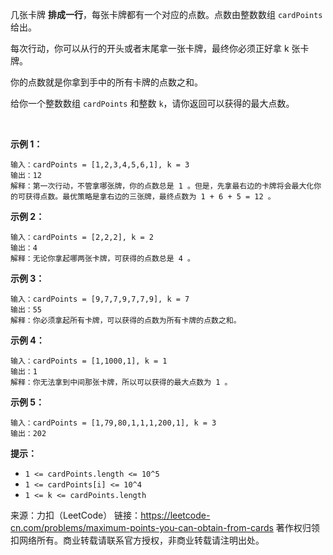 几张卡牌 **排成一行**，每张卡牌都有一个对应的点数。点数由整数数组 ```cardPoints``` 给出。

每次行动，你可以从行的开头或者末尾拿一张卡牌，最终你必须正好拿 k 张卡牌。

你的点数就是你拿到手中的所有卡牌的点数之和。

给你一个整数数组 ```cardPoints``` 和整数 ```k```，请你返回可以获得的最大点数。

 

**示例 1：**
```
输入：cardPoints = [1,2,3,4,5,6,1], k = 3
输出：12
解释：第一次行动，不管拿哪张牌，你的点数总是 1 。但是，先拿最右边的卡牌将会最大化你的可获得点数。最优策略是拿右边的三张牌，最终点数为 1 + 6 + 5 = 12 。
```
**示例 2：**
```
输入：cardPoints = [2,2,2], k = 2
输出：4
解释：无论你拿起哪两张卡牌，可获得的点数总是 4 。
```
**示例 3：**
```
输入：cardPoints = [9,7,7,9,7,7,9], k = 7
输出：55
解释：你必须拿起所有卡牌，可以获得的点数为所有卡牌的点数之和。
```
**示例 4：**
```
输入：cardPoints = [1,1000,1], k = 1
输出：1
解释：你无法拿到中间那张卡牌，所以可以获得的最大点数为 1 。 
```
**示例 5：**
```
输入：cardPoints = [1,79,80,1,1,1,200,1], k = 3
输出：202
```

**提示：**

* ```1 <= cardPoints.length <= 10^5```
* ```1 <= cardPoints[i] <= 10^4```
* ```1 <= k <= cardPoints.length```

来源：力扣（LeetCode）
链接：https://leetcode-cn.com/problems/maximum-points-you-can-obtain-from-cards
著作权归领扣网络所有。商业转载请联系官方授权，非商业转载请注明出处。
